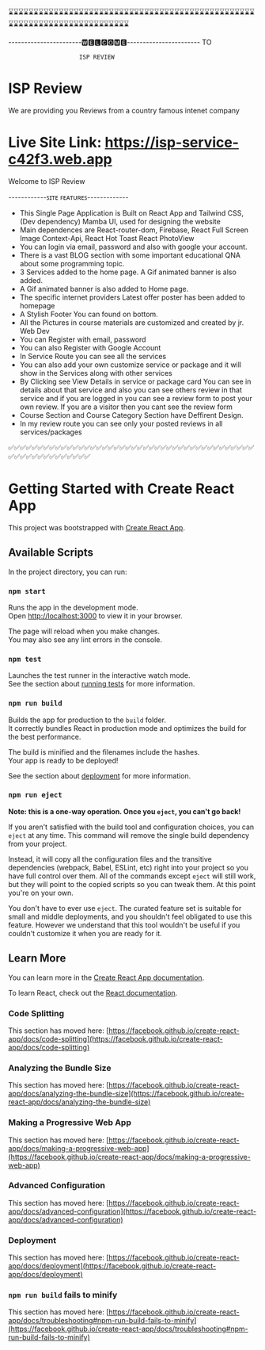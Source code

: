 ⌛⌛⌛⌛⌛⌛⌛⌛⌛⌛⌛⌛⌛⌛⌛⌛⌛⌛⌛⌛⌛⌛⌛⌛⌛⌛⌛⌛⌛⌛⌛⌛⌛⌛⌛⌛⌛⌛⌛⌛⌛⌛⌛⌛⌛⌛⌛⌛⌛⌛⌛⌛⌛⌛⌛⌛⌛⌛⌛⌛⌛⌛⌛⌛⌛⌛⌛⌛⌛⌛⌛⌛⌛
 
 -----------------------🆆🅴🅻🅲🅾🅼🅴-----------------------
                             TO

                        ISP REVIEW 
# ISP Review
We are providing you Reviews from a country famous intenet company

# Live Site Link: https://isp-service-c42f3.web.app

Welcome to ISP Review

------------ꜱɪᴛᴇ ꜰᴇᴀᴛᴜʀᴇꜱ-------------

* This Single Page Application is Built on React App and 
       Tailwind CSS, (Dev dependency)
       Mamba UI, 
 used for designing the website
* Main dependences are 
       React-router-dom, 
       Firebase, 
       React Full Screen Image
       Context-Api, 
       React Hot Toast
       React PhotoView
* You can login via email, password and also with google your account.
* There is a vast BLOG section with some important educational QNA about some programming topic.
* 3 Services added to the home page. A Gif animated banner is also added.
* A Gif animated banner is also added to Home page.
* The specific internet providers Latest offer poster has been added to homepage 
* A Stylish Footer You can found on bottom.
* All the Pictures in course materials are customized and created by jr. Web Dev
* You can Register with email, password 
* You can also Register with Google Account 
* In Service Route you can see all the services 
* You can also add your own customize service or package and it will show in the Services along with other services
* By Clicking see View Details in service or package card You can see in details about that service and also you can see others review in that     service  and if you are logged in you can see a  review form to post your own review. If you are a visitor then you cant see the review form
* Course Section and Course Category Section have Deffirent Design.
* In my review route you can see only your posted reviews in all services/packages


✅✅✅✅✅✅✅✅✅✅✅✅✅✅✅✅✅✅✅✅✅✅✅✅✅✅✅✅✅✅✅✅✅✅✅✅✅✅✅✅✅✅✅✅✅✅✅✅✅✅✅✅✅✅✅✅





































































# Getting Started with Create React App

This project was bootstrapped with [Create React App](https://github.com/facebook/create-react-app).

## Available Scripts

In the project directory, you can run:

### `npm start`

Runs the app in the development mode.\
Open [http://localhost:3000](http://localhost:3000) to view it in your browser.

The page will reload when you make changes.\
You may also see any lint errors in the console.

### `npm test`

Launches the test runner in the interactive watch mode.\
See the section about [running tests](https://facebook.github.io/create-react-app/docs/running-tests) for more information.

### `npm run build`

Builds the app for production to the `build` folder.\
It correctly bundles React in production mode and optimizes the build for the best performance.

The build is minified and the filenames include the hashes.\
Your app is ready to be deployed!

See the section about [deployment](https://facebook.github.io/create-react-app/docs/deployment) for more information.

### `npm run eject`

**Note: this is a one-way operation. Once you `eject`, you can't go back!**

If you aren't satisfied with the build tool and configuration choices, you can `eject` at any time. This command will remove the single build dependency from your project.

Instead, it will copy all the configuration files and the transitive dependencies (webpack, Babel, ESLint, etc) right into your project so you have full control over them. All of the commands except `eject` will still work, but they will point to the copied scripts so you can tweak them. At this point you're on your own.

You don't have to ever use `eject`. The curated feature set is suitable for small and middle deployments, and you shouldn't feel obligated to use this feature. However we understand that this tool wouldn't be useful if you couldn't customize it when you are ready for it.

## Learn More

You can learn more in the [Create React App documentation](https://facebook.github.io/create-react-app/docs/getting-started).

To learn React, check out the [React documentation](https://reactjs.org/).

### Code Splitting

This section has moved here: [https://facebook.github.io/create-react-app/docs/code-splitting](https://facebook.github.io/create-react-app/docs/code-splitting)

### Analyzing the Bundle Size

This section has moved here: [https://facebook.github.io/create-react-app/docs/analyzing-the-bundle-size](https://facebook.github.io/create-react-app/docs/analyzing-the-bundle-size)

### Making a Progressive Web App

This section has moved here: [https://facebook.github.io/create-react-app/docs/making-a-progressive-web-app](https://facebook.github.io/create-react-app/docs/making-a-progressive-web-app)

### Advanced Configuration

This section has moved here: [https://facebook.github.io/create-react-app/docs/advanced-configuration](https://facebook.github.io/create-react-app/docs/advanced-configuration)

### Deployment

This section has moved here: [https://facebook.github.io/create-react-app/docs/deployment](https://facebook.github.io/create-react-app/docs/deployment)

### `npm run build` fails to minify

This section has moved here: [https://facebook.github.io/create-react-app/docs/troubleshooting#npm-run-build-fails-to-minify](https://facebook.github.io/create-react-app/docs/troubleshooting#npm-run-build-fails-to-minify)
